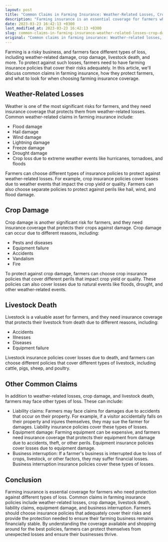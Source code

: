 ```yaml
---
layout: post
title: "Common Claims in Farming Insurance: Weather-Related Losses, Crop Damage, Livestock Death, and More"
description: "Farming insurance is an essential coverage for farmers who need protection against different types of loss. Learn about common claims in farming insurance policies and how they protect farmers from financial losses."
date: 2023-03-23 16:42:13 +0300
last_modified_at: 2023-03-23 16:42:13 +0300
slug: common-claims-in-farming-insurance-weather-related-losses-crop-damage-livestock-death-and-more
original: "Common claims in farming insurance: Weather-related losses, crop damage, livestock death, and more."
---
```

Farming is a risky business, and farmers face different types of loss, including weather-related damage, crop damage, livestock death, and more. To protect against such losses, farmers need to have farming insurance policies that cover their risks adequately. In this article, we'll discuss common claims in farming insurance, how they protect farmers, and what to look for when choosing farming insurance coverage.

## Weather-Related Losses

Weather is one of the most significant risks for farmers, and they need insurance coverage that protects them from weather-related losses. Common weather-related claims in farming insurance include:

- Flood damage
- Hail damage
- Wind damage
- Lightning damage
- Freeze damage
- Drought damage
- Crop loss due to extreme weather events like hurricanes, tornadoes, and floods

Farmers can choose different types of insurance policies to protect against weather-related losses. For example, crop insurance policies cover losses due to weather events that impact the crop yield or quality. Farmers can also choose separate policies to protect against perils like hail, wind, and flood damage.

## Crop Damage

Crop damage is another significant risk for farmers, and they need insurance coverage that protects their crops against damage. Crop damage can occur due to different reasons, including:

- Pests and diseases
- Equipment failure
- Accidents
- Vandalism
- Fire

To protect against crop damage, farmers can choose crop insurance policies that cover different perils that impact crop yield or quality. These policies can also cover losses due to natural events like floods, drought, and other weather-related events.

## Livestock Death

Livestock is a valuable asset for farmers, and they need insurance coverage that protects their livestock from death due to different reasons, including:

- Accidents
- Illnesses
- Diseases
- Equipment failure

Livestock insurance policies cover losses due to death, and farmers can choose different policies that cover different types of livestock, including cattle, pigs, sheep, and poultry.

## Other Common Claims

In addition to weather-related losses, crop damage, and livestock death, farmers may face other types of loss. These can include:

- Liability claims: Farmers may face claims for damages due to accidents that occur on their property. For example, if a visitor accidentally falls on their property and injures themselves, they may sue the farmer for damages. Liability insurance policies cover these types of losses.
- Equipment damage: Farming equipment can be expensive, and farmers need insurance coverage that protects their equipment from damage due to accidents, theft, or other perils. Equipment insurance policies cover losses due to equipment damage.
- Business interruption: If a farmer's business is interrupted due to loss of crops, livestock, or other factors, they may suffer financial losses. Business interruption insurance policies cover these types of losses.

## Conclusion

Farming insurance is essential coverage for farmers who need protection against different types of loss. Common claims in farming insurance policies include weather-related losses, crop damage, livestock death, liability claims, equipment damage, and business interruption. Farmers should choose insurance policies that adequately cover their risks and provide the protection needed to ensure their farming business remains financially stable. By understanding the coverage available and shopping around for the best policies, farmers can protect themselves from unexpected losses and ensure their businesses thrive.